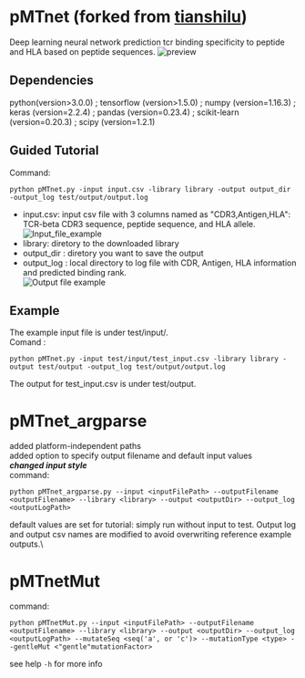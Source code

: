 # pMTnet (forked from [tianshilu](https://github.com/tianshilu/pMTnet))
Deep learning neural network prediction tcr binding specificity to peptide and HLA based on peptide sequences. 
![preview](https://github.com/tianshilu/pMTnet/blob/master/example_pic/flow_chart_simple.png)
## Dependencies
python(version>3.0.0) ; 
tensorflow (version>1.5.0) ; 
numpy (version=1.16.3) ; 
keras (version=2.2.4) ; 
pandas (version=0.23.4) ; 
scikit-learn (version=0.20.3) ; 
scipy (version=1.2.1)
## Guided Tutorial
Command:
```
python pMTnet.py -input input.csv -library library -output output_dir -output_log test/output/output.log
```
* input.csv: input csv file with 3 columns named as "CDR3,Antigen,HLA": TCR-beta CDR3 sequence, peptide sequence, and HLA allele.\
![Input_file_example](https://github.com/tianshilu/pMTnet/blob/master/example_pic/input_file_example.png)
* library: diretory to the downloaded library
* output_dir : diretory you want to save the output
* output_log : local directory to log file with CDR, Antigen, HLA information and predicted binding rank.\
![Output file example](https://github.com/tianshilu/pMTnet/blob/master/example_pic/output_file_example.png)

## Example 
The example input file is under test/input/.\
Comand :
```
python pMTnet.py -input test/input/test_input.csv -library library -output test/output -output_log test/output/output.log
```
The output for test_input.csv is under test/output.

# pMTnet_argparse
added platform-independent paths\
added option to specify output filename and default input values\
***changed input style***\
command:
```
python pMTnet_argparse.py --input <inputFilePath> --outputFilename <outputFilename> --library <library> --output <outputDir> --output_log <outputLogPath>
```
default values are set for tutorial: simply run without input to test. Output log and output csv names are modified to avoid overwriting reference example outputs.\

# pMTnetMut
command:
```
python pMTnetMut.py --input <inputFilePath> --outputFilename <outputFilename> --library <library> --output <outputDir> --output_log <outputLogPath> --mutateSeq <seq('a', or 'c')> --mutationType <type> --gentleMut <"gentle"mutationFactor>
```
see help `-h` for more info

